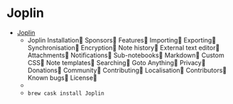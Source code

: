 # Joplin
- [Joplin](https://joplin.cozic.net/)
  -  Joplin Installation🔗 Sponsors🔗 Features🔗 Importing🔗 Exporting🔗 Synchronisation🔗 Encryption🔗 Note history🔗 External text editor🔗 Attachments🔗 Notifications🔗 Sub-notebooks🔗 Markdown🔗 Custom CSS🔗 Note templates🔗 Searching🔗 Goto Anything🔗 Privacy🔗 Donations🔗 Community🔗 Contributing🔗 Localisation🔗 Contributors🔗 Known bugs🔗 License🔗
  - 
  - `brew cask install Joplin`
